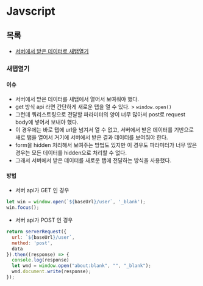 # Javscript

## 목록

* [서버에서 받은 데이터로 새탭열기](#새탭열기)

### 새탭열기

#### 이슈

* 서버에서 받은 데이터를 새탭에서 열어서 보여줘야 했다.
* get 방식 api 라면 간단하게 새로운 탭을 열 수 있다. > `window.open()`
* 그런데 쿼리스트링으로 전달할 파라미터의 양이 너무 많아서 post로 request body에 넣어서 보내야 했다.
* 이 경우에는 바로 탭에 url을 넘겨서 열 수 없고, 서버에서 받은 데이터를 기반으로 새로 탭을 열어서 거기에 서버에서 받은 결과 데이터를 보여줘야 한다.
* form을 hidden 처리해서 보여주는 방법도 있지만 이 경우도 파라미터가 너무 많은경우는 모든 데이터를 hidden으로 처리할 수 없다.
* 그래서 서버에서 받은 데이터를 새로운 탭에 전달하는 방식을 사용했다.

#### 방법

* 서버 api가 GET 인 경우

```javascript
let win = window.open(`${baseUrl}/user`, '_blank');
win.focus();
```

* 서버 api가 POST 인 경우

```javascript
return serverRequest({
  url: `${baseUrl}/user`,
  method: 'post',
  data
}).then((response) => {
  console.log(response)
  let wnd = window.open("about:blank", "", "_blank");
  wnd.document.write(response);
});
```
